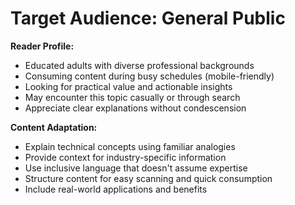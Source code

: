 # Target Audience: General Public

**Reader Profile:**
- Educated adults with diverse professional backgrounds
- Consuming content during busy schedules (mobile-friendly)
- Looking for practical value and actionable insights
- May encounter this topic casually or through search
- Appreciate clear explanations without condescension

**Content Adaptation:**
- Explain technical concepts using familiar analogies
- Provide context for industry-specific information
- Use inclusive language that doesn't assume expertise
- Structure content for easy scanning and quick consumption
- Include real-world applications and benefits